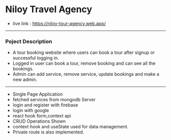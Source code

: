 # Niloy Travel Agency
* live link : https://niloy-tour-agency.web.app/
---------------------------------------------------------------------------------
### Poject Description
* A tour booking website where users can book a tour after signup or successful logging in.
* Logged in user can book a tour, remove booking and can see all the bookings.
* Admin can add service, remove service, update bookings and make a new admin.  

---------------------------------------------------------------------------------
* Single Page Application 
* fetched services from mongodb Server
* login and register with firebase 
* login with google
* react hook form,context api 
* CRUD Operations Shown
* context hook and useState used for data management.
* Private route is also implemented.